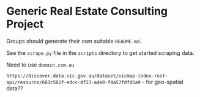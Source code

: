 # Generic Real Estate Consulting Project
Groups should generate their own suitable `README.md`.

See the `scrape.py` file in the `scripts` directory to get started scraping data. 


Need to use `domain.com.au`

`https://discover.data.vic.gov.au/dataset/vicmap-index-rest-api/resource/683c502f-edcc-4f23-a4e8-f4a57fdfd5a9` - for geo-spatial data?? 